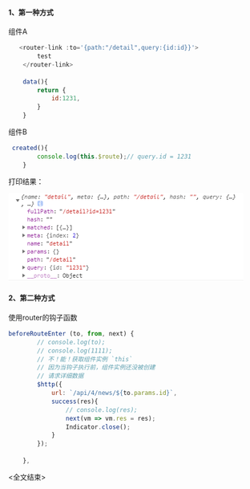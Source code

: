 #### 1、第一种方式

组件A

```js
   <router-link :to='{path:"/detail",query:{id:id}}'>
        test
    </router-link>
   
    data(){
        return {
            id:1231,
        }
    }
```

组件B

```js
 created(){
        console.log(this.$route);// query.id = 1231
    }
```

打印结果：

<img src="./img/1.bmp">

#### 2、第二种方式

使用router的钩子函数

```js
beforeRouteEnter (to, from, next) {
        // console.log(to);
        // console.log(1111);
        // 不！能！获取组件实例 `this`
        // 因为当钩子执行前，组件实例还没被创建
        // 请求详细数据
        $http({
            url: `/api/4/news/${to.params.id}`,
            success(res){
                // console.log(res);
                next(vm => vm.res = res);
                Indicator.close();
            }
        });        

    },
```

<全文结束>